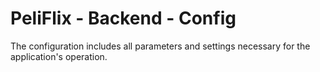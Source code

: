 # **PeliFlix - Backend - Config**
The configuration includes all parameters and settings necessary for the application's operation.